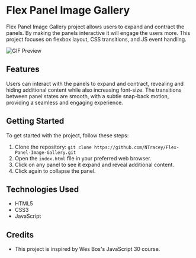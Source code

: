 # Flex Panel Image Gallery

Flex Panel Image Gallery project allows users to expand and contract the panels. By making the panels interactive it will engage the users more. This project focuses on flexbox layout, CSS transitions, and JS event handling. 

![GIF Preview](flex-panel.gif)

## Features

Users can interact with the panels to expand and contract, revealing and hiding additional content while also increasing font-size. The transitions between panel states are smooth, with a subtle snap-back motion, providing a seamless and engaging experience.

## Getting Started

To get started with the project, follow these steps:

1. Clone the repository: `git clone https://github.com/NTracey/Flex-Panel-Image-Gallery.git`
2. Open the `index.html` file in your preferred web browser.
3. Click on any panel to see it expand and reveal additional content.
4. Click again to collapse the panel.

## Technologies Used

- HTML5
- CSS3
- JavaScript

## Credits

- This project is inspired by Wes Bos's JavaScript 30 course.